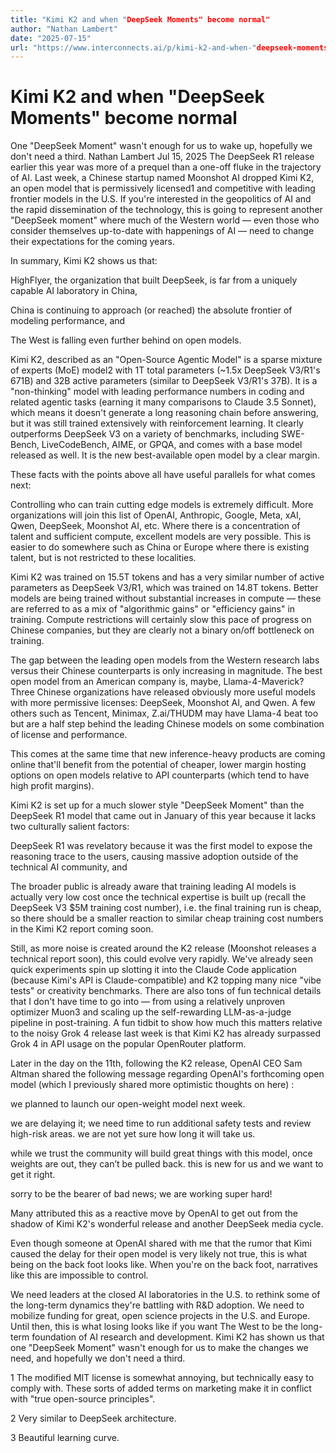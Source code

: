 ```yaml
---
title: "Kimi K2 and when "DeepSeek Moments" become normal"
author: "Nathan Lambert"
date: "2025-07-15"
url: "https://www.interconnects.ai/p/kimi-k2-and-when-"deepseek-moments"-become-normal"
---
```


# Kimi K2 and when "DeepSeek Moments" become normal

One "DeepSeek Moment" wasn't enough for us to wake up, hopefully we don't need a third.
Nathan Lambert
Jul 15, 2025
The DeepSeek R1 release earlier this year was more of a prequel than a one-off fluke in the trajectory of AI. Last week, a Chinese startup named Moonshot AI dropped Kimi K2, an open model that is permissively licensed1 and competitive with leading frontier models in the U.S. If you're interested in the geopolitics of AI and the rapid dissemination of the technology, this is going to represent another "DeepSeek moment" where much of the Western world — even those who consider themselves up-to-date with happenings of AI — need to change their expectations for the coming years.

In summary, Kimi K2 shows us that:

HighFlyer, the organization that built DeepSeek, is far from a uniquely capable AI laboratory in China,

China is continuing to approach (or reached) the absolute frontier of modeling performance, and

The West is falling even further behind on open models.


Kimi K2, described as an "Open-Source Agentic Model" is a sparse mixture of experts (MoE) model2 with 1T total parameters (~1.5x DeepSeek V3/R1's 671B) and 32B active parameters (similar to DeepSeek V3/R1's 37B). It is a "non-thinking" model with leading performance numbers in coding and related agentic tasks (earning it many comparisons to Claude 3.5 Sonnet), which means it doesn't generate a long reasoning chain before answering, but it was still trained extensively with reinforcement learning. It clearly outperforms DeepSeek V3 on a variety of benchmarks, including SWE-Bench, LiveCodeBench, AIME, or GPQA, and comes with a base model released as well. It is the new best-available open model by a clear margin.


These facts with the points above all have useful parallels for what comes next:

Controlling who can train cutting edge models is extremely difficult. More organizations will join this list of OpenAI, Anthropic, Google, Meta, xAI, Qwen, DeepSeek, Moonshot AI, etc. Where there is a concentration of talent and sufficient compute, excellent models are very possible. This is easier to do somewhere such as China or Europe where there is existing talent, but is not restricted to these localities.

Kimi K2 was trained on 15.5T tokens and has a very similar number of active parameters as DeepSeek V3/R1, which was trained on 14.8T tokens. Better models are being trained without substantial increases in compute — these are referred to as a mix of "algorithmic gains" or "efficiency gains" in training. Compute restrictions will certainly slow this pace of progress on Chinese companies, but they are clearly not a binary on/off bottleneck on training.

The gap between the leading open models from the Western research labs versus their Chinese counterparts is only increasing in magnitude. The best open model from an American company is, maybe, Llama-4-Maverick? Three Chinese organizations have released obviously more useful models with more permissive licenses: DeepSeek, Moonshot AI, and Qwen. A few others such as Tencent, Minimax, Z.ai/THUDM may have Llama-4 beat too but are a half step behind the leading Chinese models on some combination of license and performance.

This comes at the same time that new inference-heavy products are coming online that'll benefit from the potential of cheaper, lower margin hosting options on open models relative to API counterparts (which tend to have high profit margins).

Kimi K2 is set up for a much slower style "DeepSeek Moment" than the DeepSeek R1 model that came out in January of this year because it lacks two culturally salient factors:

DeepSeek R1 was revelatory because it was the first model to expose the reasoning trace to the users, causing massive adoption outside of the technical AI community, and

The broader public is already aware that training leading AI models is actually very low cost once the technical expertise is built up (recall the DeepSeek V3 $5M training cost number), i.e. the final training run is cheap, so there should be a smaller reaction to similar cheap training cost numbers in the Kimi K2 report coming soon.

Still, as more noise is created around the K2 release (Moonshot releases a technical report soon), this could evolve very rapidly. We've already seen quick experiments spin up slotting it into the Claude Code application (because Kimi's API is Claude-compatible) and K2 topping many nice "vibe tests" or creativity benchmarks. There are also tons of fun technical details that I don't have time to go into — from using a relatively unproven optimizer Muon3 and scaling up the self-rewarding LLM-as-a-judge pipeline in post-training. A fun tidbit to show how much this matters relative to the noisy Grok 4 release last week is that Kimi K2 has already surpassed Grok 4 in API usage on the popular OpenRouter platform.

Later in the day on the 11th, following the K2 release, OpenAI CEO Sam Altman shared the following message regarding OpenAI's forthcoming open model (which I previously shared more optimistic thoughts on here) :

we planned to launch our open-weight model next week.

we are delaying it; we need time to run additional safety tests and review high-risk areas. we are not yet sure how long it will take us.

while we trust the community will build great things with this model, once weights are out, they can’t be pulled back. this is new for us and we want to get it right.

sorry to be the bearer of bad news; we are working super hard!

Many attributed this as a reactive move by OpenAI to get out from the shadow of Kimi K2's wonderful release and another DeepSeek media cycle.

Even though someone at OpenAI shared with me that the rumor that Kimi caused the delay for their open model is very likely not true, this is what being on the back foot looks like. When you're on the back foot, narratives like this are impossible to control.

We need leaders at the closed AI laboratories in the U.S. to rethink some of the long-term dynamics they're battling with R&D adoption. We need to mobilize funding for great, open science projects in the U.S. and Europe. Until then, this is what losing looks like if you want The West to be the long-term foundation of AI research and development. Kimi K2 has shown us that one "DeepSeek Moment" wasn't enough for us to make the changes we need, and hopefully we don't need a third.

1
The modified MIT license is somewhat annoying, but technically easy to comply with. These sorts of added terms on marketing make it in conflict with "true open-source principles".

2
Very similar to DeepSeek architecture.

3
Beautiful learning curve.